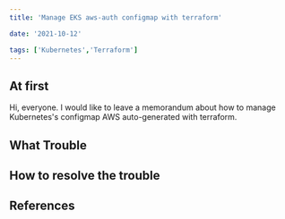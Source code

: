 ```yaml
---
title: 'Manage EKS aws-auth configmap with terraform'

date: '2021-10-12'

tags: ['Kubernetes','Terraform']
---
```


## At first

Hi, everyone.
I would like to leave a memorandum about how to manage Kubernetes's configmap AWS auto-generated with terraform.


## What Trouble


## How to resolve the trouble


## References

